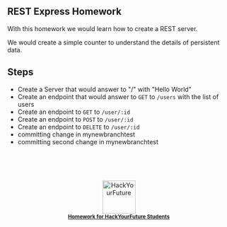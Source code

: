 ## REST Express Homework
With this homework we would learn how to create a REST server.

We would create a simple counter to understand the details of persistent data.

## Steps

- Create a Server that would answer to "/" with "Hello World"
- Create an endpoint that would answer to `GET` to `/users` with the list of users
- Create an endpoint to `GET` to `/user/:id`
- Create an endpoint to `POST` to `/user/:id`
- Create an endpoint to `DELETE` to `/user/:id`
- committing change in mynewbranchtest
- committing second change in mynewbranchtest

<br/>
<br/>
<br/>

<a href="https://www.hackyourfuture.net/">
  <p align="center">
    <img src="https://i.imgur.com/SuYDXh7.png" alt="HackYourFuture" width="75" />
    <br/>
    <small><b>Homework for HackYourFuture Students</b></small>
  </p>
</a>
